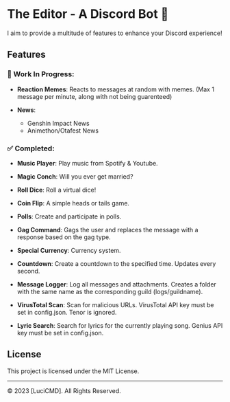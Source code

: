 # The Editor - A Discord Bot 🌌

I aim to provide a multitude of features to enhance your Discord experience!

## Features

### 🚧 Work In Progress:
  
- **Reaction Memes**: Reacts to messages at random with memes. (Max 1 message per minute, along with not being guarenteed)
  
- **News**:
  - Genshin Impact News
  - Animethon/Otafest News

### ✅ Completed:

- **Music Player**: Play music from Spotify & Youtube.

- **Magic Conch**: Will you ever get married?
  
- **Roll Dice**: Roll a virtual dice!
  
- **Coin Flip**: A simple heads or tails game.
  
- **Polls**: Create and participate in polls.

- **Gag Command**: Gags the user and replaces the message with a response based on the gag type.
  
- **Special Currency**: Currency system.

- **Countdown**: Create a countdown to the specified time. Updates every second.

- **Message Logger**: Log all messages and attachments. Creates a folder with the same name as the corresponding guild (logs/guildname).

- **VirusTotal Scan**: Scan for malicious URLs. VirusTotal API key must be set in config.json. Tenor is ignored.

- **Lyric Search**: Search for lyrics for the currently playing song. Genius API key must be set in config.json.

## License

This project is licensed under the MIT License.

---

© 2023 [LuciCMD]. All Rights Reserved.
